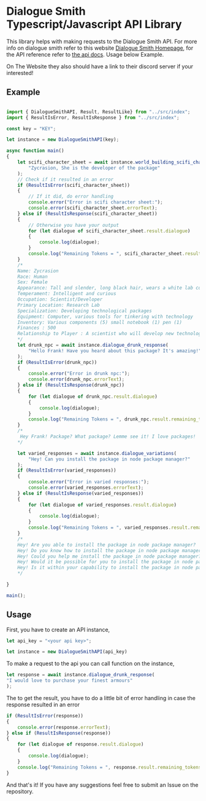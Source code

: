 
# Dialogue Smith Typescript/Javascript API Library

This library helps with making requests to the Dialogue Smith API. For more info on dialogue smith refer to this website [Dialogue Smith Homepage](https://dialoguesmith.com/), for the API reference refer to [the api docs](https://api.dialoguesmith.com/). Usage below Example. 

On The Website they also should have a link to their discord server if your interested!
## Example
```ts

import { DialogueSmithAPI, Result, ResultLike} from "../src/index";
import { ResultIsError, ResultIsResponse } from "../src/index";

const key = "KEY";

let instance = new DialogueSmithAPI(key);

async function main()
{
    let scifi_character_sheet = await instance.world_building_scifi_character_sheet(
        "Zycrasion, She is the developer of the package"
    );
    // Check if it resulted in an error
    if (ResultIsError(scifi_character_sheet))
    {
        // If it did, do error handling
        console.error("Error in scifi character sheet:");
        console.error(scifi_character_sheet.errorText);
    } else if (ResultIsResponse(scifi_character_sheet))
    {
        // Otherwise you have your output
        for (let dialogue of scifi_character_sheet.result.dialogue)
        {
            console.log(dialogue);
        }
        console.log("Remaining Tokens = ", scifi_character_sheet.result.remaining_tokens);
    }
    /*
    Name: Zycrasion
    Race: Human
    Sex: Female
    Appearance: Tall and slender, long black hair, wears a white lab coat and glasses.
    Temperament: Intelligent and curious 
    Occupation: Scientist/Developer 
    Primary Location: Research Lab 
    Specialization: Developing technological packages 
    Equipment: Computer, various tools for tinkering with technology  
    Inventory: Various components (5) small notebook (1) pen (1) 
    Finances : 500  
    Relationship to Player : A scientist who will develop new technological packages for the player at a price.
    */
    let drunk_npc = await instance.dialogue_drunk_response(
        "Hello Frank! Have you heard about this package? It's amazing!"
    );
    if (ResultIsError(drunk_npc))
    {
        console.error("Error in drunk npc:");
        console.error(drunk_npc.errorText);
    } else if (ResultIsResponse(drunk_npc))
    {
        for (let dialogue of drunk_npc.result.dialogue)
        {
            console.log(dialogue);
        }
        console.log("Remaining Tokens = ", drunk_npc.result.remaining_tokens);
    }
    /*
     Hey Frank! Package? What package? Lemme see it! I love packages! 
    */

    let varied_responses = await instance.dialogue_variations(
        "Hey! Can you install the package in node package manager?"
    );
    if (ResultIsError(varied_responses))
    {
        console.error("Error in varied responses:");
        console.error(varied_responses.errorText);
    } else if (ResultIsResponse(varied_responses))
    {
        for (let dialogue of varied_responses.result.dialogue)
        {
            console.log(dialogue);
        }
        console.log("Remaining Tokens = ", varied_responses.result.remaining_tokens);
    }
    /*
    Hey! Are you able to install the package in node package manager?
    Hey! Do you know how to install the package in node package manager?
    Hey! Could you help me install the package in node package manager?
    Hey! Would it be possible for you to install the package in node package manager?
    Hey! Is it within your capability to install the package in node package manager?
    */

}

main();
```

## Usage
First, you have to create an API instance,
```ts
let api_key = "<your api key>";

let instance = new DialogueSmithAPI(api_key)
```
To make a request to the api you can call function on the instance,
```ts
let response = await instance.dialogue_drunk_response(
"I would love to purchase your finest armours"
);
```
The to get the result, you have to do a little bit of error handling in case the response resulted in an error
```ts
if (ResultIsError(response))
{
    console.error(response.errorText);
} else if (ResultIsResponse(response))
{
    for (let dialogue of response.result.dialogue)
    {
        console.log(dialogue);
    }
    console.log("Remaining Tokens = ", response.result.remaining_tokens);
}
```
And that's it! If you have any suggestions feel free to submit an Issue on the repository.